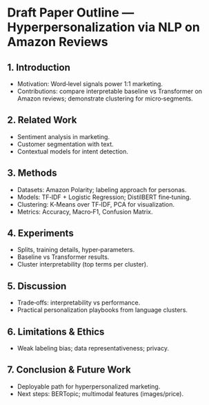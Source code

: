 
# Draft Paper Outline — Hyperpersonalization via NLP on Amazon Reviews

## 1. Introduction
- Motivation: Word‑level signals power 1:1 marketing.
- Contributions: compare interpretable baseline vs Transformer on Amazon reviews; demonstrate clustering for micro‑segments.

## 2. Related Work
- Sentiment analysis in marketing.
- Customer segmentation with text.
- Contextual models for intent detection.

## 3. Methods
- Datasets: Amazon Polarity; labeling approach for personas.
- Models: TF‑IDF + Logistic Regression; DistilBERT fine‑tuning.
- Clustering: K‑Means over TF‑IDF, PCA for visualization.
- Metrics: Accuracy, Macro‑F1, Confusion Matrix.

## 4. Experiments
- Splits, training details, hyper‑parameters.
- Baseline vs Transformer results.
- Cluster interpretability (top terms per cluster).

## 5. Discussion
- Trade‑offs: interpretability vs performance.
- Practical personalization playbooks from language clusters.

## 6. Limitations & Ethics
- Weak labeling bias; data representativeness; privacy.

## 7. Conclusion & Future Work
- Deployable path for hyperpersonalized marketing.
- Next steps: BERTopic; multimodal features (images/price).

